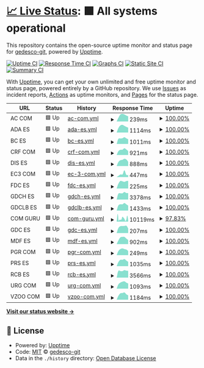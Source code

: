 # [📈 Live Status](https://demo.upptime.js.org): <!--live status--> **🟩 All systems operational**

This repository contains the open-source uptime monitor and status page for [gedesco-git](https://demo.upptime.js.org), powered by [Upptime](https://github.com/upptime/upptime).

[![Uptime CI](https://github.com/gedesco-git/uptime/workflows/Uptime%20CI/badge.svg)](https://github.com/gedesco-git/uptime/actions?query=workflow%3A%22Uptime+CI%22)
[![Response Time CI](https://github.com/gedesco-git/uptime/workflows/Response%20Time%20CI/badge.svg)](https://github.com/gedesco-git/uptime/actions?query=workflow%3A%22Response+Time+CI%22)
[![Graphs CI](https://github.com/gedesco-git/uptime/workflows/Graphs%20CI/badge.svg)](https://github.com/gedesco-git/uptime/actions?query=workflow%3A%22Graphs+CI%22)
[![Static Site CI](https://github.com/gedesco-git/uptime/workflows/Static%20Site%20CI/badge.svg)](https://github.com/gedesco-git/uptime/actions?query=workflow%3A%22Static+Site+CI%22)
[![Summary CI](https://github.com/gedesco-git/uptime/workflows/Summary%20CI/badge.svg)](https://github.com/gedesco-git/uptime/actions?query=workflow%3A%22Summary+CI%22)

With [Upptime](https://upptime.js.org), you can get your own unlimited and free uptime monitor and status page, powered entirely by a GitHub repository. We use [Issues](https://github.com/gedesco-git/uptime/issues) as incident reports, [Actions](https://github.com/gedesco-git/uptime/actions) as uptime monitors, and [Pages](https://demo.upptime.js.org) for the status page.

<!--start: status pages-->
<!-- This summary is generated by Upptime (https://github.com/upptime/upptime) -->
<!-- Do not edit this manually, your changes will be overwritten -->
<!-- prettier-ignore -->
| URL | Status | History | Response Time | Uptime |
| --- | ------ | ------- | ------------- | ------ |
| <img alt="" src="https://icons.duckduckgo.com/ip3/null.ico" height="13"> AC COM | 🟩 Up | [ac-com.yml](https://github.com/gedesco-git/uptime/commits/HEAD/history/ac-com.yml) | <details><summary><img alt="Response time graph" src="./graphs/ac-com/response-time-week.png" height="20"> 239ms</summary><br><a href="https://gedesco-git.github.io/uptime/history/ac-com"><img alt="Response time 346" src="https://img.shields.io/endpoint?url=https%3A%2F%2Fraw.githubusercontent.com%2Fgedesco-git%2Fuptime%2FHEAD%2Fapi%2Fac-com%2Fresponse-time.json"></a><br><a href="https://gedesco-git.github.io/uptime/history/ac-com"><img alt="24-hour response time 200" src="https://img.shields.io/endpoint?url=https%3A%2F%2Fraw.githubusercontent.com%2Fgedesco-git%2Fuptime%2FHEAD%2Fapi%2Fac-com%2Fresponse-time-day.json"></a><br><a href="https://gedesco-git.github.io/uptime/history/ac-com"><img alt="7-day response time 239" src="https://img.shields.io/endpoint?url=https%3A%2F%2Fraw.githubusercontent.com%2Fgedesco-git%2Fuptime%2FHEAD%2Fapi%2Fac-com%2Fresponse-time-week.json"></a><br><a href="https://gedesco-git.github.io/uptime/history/ac-com"><img alt="30-day response time 228" src="https://img.shields.io/endpoint?url=https%3A%2F%2Fraw.githubusercontent.com%2Fgedesco-git%2Fuptime%2FHEAD%2Fapi%2Fac-com%2Fresponse-time-month.json"></a><br><a href="https://gedesco-git.github.io/uptime/history/ac-com"><img alt="1-year response time 232" src="https://img.shields.io/endpoint?url=https%3A%2F%2Fraw.githubusercontent.com%2Fgedesco-git%2Fuptime%2FHEAD%2Fapi%2Fac-com%2Fresponse-time-year.json"></a></details> | <details><summary><a href="https://gedesco-git.github.io/uptime/history/ac-com">100.00%</a></summary><a href="https://gedesco-git.github.io/uptime/history/ac-com"><img alt="All-time uptime 99.99%" src="https://img.shields.io/endpoint?url=https%3A%2F%2Fraw.githubusercontent.com%2Fgedesco-git%2Fuptime%2FHEAD%2Fapi%2Fac-com%2Fuptime.json"></a><br><a href="https://gedesco-git.github.io/uptime/history/ac-com"><img alt="24-hour uptime 100.00%" src="https://img.shields.io/endpoint?url=https%3A%2F%2Fraw.githubusercontent.com%2Fgedesco-git%2Fuptime%2FHEAD%2Fapi%2Fac-com%2Fuptime-day.json"></a><br><a href="https://gedesco-git.github.io/uptime/history/ac-com"><img alt="7-day uptime 100.00%" src="https://img.shields.io/endpoint?url=https%3A%2F%2Fraw.githubusercontent.com%2Fgedesco-git%2Fuptime%2FHEAD%2Fapi%2Fac-com%2Fuptime-week.json"></a><br><a href="https://gedesco-git.github.io/uptime/history/ac-com"><img alt="30-day uptime 100.00%" src="https://img.shields.io/endpoint?url=https%3A%2F%2Fraw.githubusercontent.com%2Fgedesco-git%2Fuptime%2FHEAD%2Fapi%2Fac-com%2Fuptime-month.json"></a><br><a href="https://gedesco-git.github.io/uptime/history/ac-com"><img alt="1-year uptime 100.00%" src="https://img.shields.io/endpoint?url=https%3A%2F%2Fraw.githubusercontent.com%2Fgedesco-git%2Fuptime%2FHEAD%2Fapi%2Fac-com%2Fuptime-year.json"></a></details>
| <img alt="" src="https://icons.duckduckgo.com/ip3/null.ico" height="13"> ADA ES | 🟩 Up | [ada-es.yml](https://github.com/gedesco-git/uptime/commits/HEAD/history/ada-es.yml) | <details><summary><img alt="Response time graph" src="./graphs/ada-es/response-time-week.png" height="20"> 1114ms</summary><br><a href="https://gedesco-git.github.io/uptime/history/ada-es"><img alt="Response time 1313" src="https://img.shields.io/endpoint?url=https%3A%2F%2Fraw.githubusercontent.com%2Fgedesco-git%2Fuptime%2FHEAD%2Fapi%2Fada-es%2Fresponse-time.json"></a><br><a href="https://gedesco-git.github.io/uptime/history/ada-es"><img alt="24-hour response time 872" src="https://img.shields.io/endpoint?url=https%3A%2F%2Fraw.githubusercontent.com%2Fgedesco-git%2Fuptime%2FHEAD%2Fapi%2Fada-es%2Fresponse-time-day.json"></a><br><a href="https://gedesco-git.github.io/uptime/history/ada-es"><img alt="7-day response time 1114" src="https://img.shields.io/endpoint?url=https%3A%2F%2Fraw.githubusercontent.com%2Fgedesco-git%2Fuptime%2FHEAD%2Fapi%2Fada-es%2Fresponse-time-week.json"></a><br><a href="https://gedesco-git.github.io/uptime/history/ada-es"><img alt="30-day response time 1126" src="https://img.shields.io/endpoint?url=https%3A%2F%2Fraw.githubusercontent.com%2Fgedesco-git%2Fuptime%2FHEAD%2Fapi%2Fada-es%2Fresponse-time-month.json"></a><br><a href="https://gedesco-git.github.io/uptime/history/ada-es"><img alt="1-year response time 1155" src="https://img.shields.io/endpoint?url=https%3A%2F%2Fraw.githubusercontent.com%2Fgedesco-git%2Fuptime%2FHEAD%2Fapi%2Fada-es%2Fresponse-time-year.json"></a></details> | <details><summary><a href="https://gedesco-git.github.io/uptime/history/ada-es">100.00%</a></summary><a href="https://gedesco-git.github.io/uptime/history/ada-es"><img alt="All-time uptime 99.94%" src="https://img.shields.io/endpoint?url=https%3A%2F%2Fraw.githubusercontent.com%2Fgedesco-git%2Fuptime%2FHEAD%2Fapi%2Fada-es%2Fuptime.json"></a><br><a href="https://gedesco-git.github.io/uptime/history/ada-es"><img alt="24-hour uptime 100.00%" src="https://img.shields.io/endpoint?url=https%3A%2F%2Fraw.githubusercontent.com%2Fgedesco-git%2Fuptime%2FHEAD%2Fapi%2Fada-es%2Fuptime-day.json"></a><br><a href="https://gedesco-git.github.io/uptime/history/ada-es"><img alt="7-day uptime 100.00%" src="https://img.shields.io/endpoint?url=https%3A%2F%2Fraw.githubusercontent.com%2Fgedesco-git%2Fuptime%2FHEAD%2Fapi%2Fada-es%2Fuptime-week.json"></a><br><a href="https://gedesco-git.github.io/uptime/history/ada-es"><img alt="30-day uptime 100.00%" src="https://img.shields.io/endpoint?url=https%3A%2F%2Fraw.githubusercontent.com%2Fgedesco-git%2Fuptime%2FHEAD%2Fapi%2Fada-es%2Fuptime-month.json"></a><br><a href="https://gedesco-git.github.io/uptime/history/ada-es"><img alt="1-year uptime 99.98%" src="https://img.shields.io/endpoint?url=https%3A%2F%2Fraw.githubusercontent.com%2Fgedesco-git%2Fuptime%2FHEAD%2Fapi%2Fada-es%2Fuptime-year.json"></a></details>
| <img alt="" src="https://icons.duckduckgo.com/ip3/null.ico" height="13"> BC ES | 🟩 Up | [bc-es.yml](https://github.com/gedesco-git/uptime/commits/HEAD/history/bc-es.yml) | <details><summary><img alt="Response time graph" src="./graphs/bc-es/response-time-week.png" height="20"> 1011ms</summary><br><a href="https://gedesco-git.github.io/uptime/history/bc-es"><img alt="Response time 1537" src="https://img.shields.io/endpoint?url=https%3A%2F%2Fraw.githubusercontent.com%2Fgedesco-git%2Fuptime%2FHEAD%2Fapi%2Fbc-es%2Fresponse-time.json"></a><br><a href="https://gedesco-git.github.io/uptime/history/bc-es"><img alt="24-hour response time 836" src="https://img.shields.io/endpoint?url=https%3A%2F%2Fraw.githubusercontent.com%2Fgedesco-git%2Fuptime%2FHEAD%2Fapi%2Fbc-es%2Fresponse-time-day.json"></a><br><a href="https://gedesco-git.github.io/uptime/history/bc-es"><img alt="7-day response time 1011" src="https://img.shields.io/endpoint?url=https%3A%2F%2Fraw.githubusercontent.com%2Fgedesco-git%2Fuptime%2FHEAD%2Fapi%2Fbc-es%2Fresponse-time-week.json"></a><br><a href="https://gedesco-git.github.io/uptime/history/bc-es"><img alt="30-day response time 1064" src="https://img.shields.io/endpoint?url=https%3A%2F%2Fraw.githubusercontent.com%2Fgedesco-git%2Fuptime%2FHEAD%2Fapi%2Fbc-es%2Fresponse-time-month.json"></a><br><a href="https://gedesco-git.github.io/uptime/history/bc-es"><img alt="1-year response time 1129" src="https://img.shields.io/endpoint?url=https%3A%2F%2Fraw.githubusercontent.com%2Fgedesco-git%2Fuptime%2FHEAD%2Fapi%2Fbc-es%2Fresponse-time-year.json"></a></details> | <details><summary><a href="https://gedesco-git.github.io/uptime/history/bc-es">100.00%</a></summary><a href="https://gedesco-git.github.io/uptime/history/bc-es"><img alt="All-time uptime 60.37%" src="https://img.shields.io/endpoint?url=https%3A%2F%2Fraw.githubusercontent.com%2Fgedesco-git%2Fuptime%2FHEAD%2Fapi%2Fbc-es%2Fuptime.json"></a><br><a href="https://gedesco-git.github.io/uptime/history/bc-es"><img alt="24-hour uptime 100.00%" src="https://img.shields.io/endpoint?url=https%3A%2F%2Fraw.githubusercontent.com%2Fgedesco-git%2Fuptime%2FHEAD%2Fapi%2Fbc-es%2Fuptime-day.json"></a><br><a href="https://gedesco-git.github.io/uptime/history/bc-es"><img alt="7-day uptime 100.00%" src="https://img.shields.io/endpoint?url=https%3A%2F%2Fraw.githubusercontent.com%2Fgedesco-git%2Fuptime%2FHEAD%2Fapi%2Fbc-es%2Fuptime-week.json"></a><br><a href="https://gedesco-git.github.io/uptime/history/bc-es"><img alt="30-day uptime 96.64%" src="https://img.shields.io/endpoint?url=https%3A%2F%2Fraw.githubusercontent.com%2Fgedesco-git%2Fuptime%2FHEAD%2Fapi%2Fbc-es%2Fuptime-month.json"></a><br><a href="https://gedesco-git.github.io/uptime/history/bc-es"><img alt="1-year uptime 45.94%" src="https://img.shields.io/endpoint?url=https%3A%2F%2Fraw.githubusercontent.com%2Fgedesco-git%2Fuptime%2FHEAD%2Fapi%2Fbc-es%2Fuptime-year.json"></a></details>
| <img alt="" src="https://icons.duckduckgo.com/ip3/null.ico" height="13"> CRF COM | 🟩 Up | [crf-com.yml](https://github.com/gedesco-git/uptime/commits/HEAD/history/crf-com.yml) | <details><summary><img alt="Response time graph" src="./graphs/crf-com/response-time-week.png" height="20"> 921ms</summary><br><a href="https://gedesco-git.github.io/uptime/history/crf-com"><img alt="Response time 909" src="https://img.shields.io/endpoint?url=https%3A%2F%2Fraw.githubusercontent.com%2Fgedesco-git%2Fuptime%2FHEAD%2Fapi%2Fcrf-com%2Fresponse-time.json"></a><br><a href="https://gedesco-git.github.io/uptime/history/crf-com"><img alt="24-hour response time 712" src="https://img.shields.io/endpoint?url=https%3A%2F%2Fraw.githubusercontent.com%2Fgedesco-git%2Fuptime%2FHEAD%2Fapi%2Fcrf-com%2Fresponse-time-day.json"></a><br><a href="https://gedesco-git.github.io/uptime/history/crf-com"><img alt="7-day response time 921" src="https://img.shields.io/endpoint?url=https%3A%2F%2Fraw.githubusercontent.com%2Fgedesco-git%2Fuptime%2FHEAD%2Fapi%2Fcrf-com%2Fresponse-time-week.json"></a><br><a href="https://gedesco-git.github.io/uptime/history/crf-com"><img alt="30-day response time 885" src="https://img.shields.io/endpoint?url=https%3A%2F%2Fraw.githubusercontent.com%2Fgedesco-git%2Fuptime%2FHEAD%2Fapi%2Fcrf-com%2Fresponse-time-month.json"></a><br><a href="https://gedesco-git.github.io/uptime/history/crf-com"><img alt="1-year response time 940" src="https://img.shields.io/endpoint?url=https%3A%2F%2Fraw.githubusercontent.com%2Fgedesco-git%2Fuptime%2FHEAD%2Fapi%2Fcrf-com%2Fresponse-time-year.json"></a></details> | <details><summary><a href="https://gedesco-git.github.io/uptime/history/crf-com">100.00%</a></summary><a href="https://gedesco-git.github.io/uptime/history/crf-com"><img alt="All-time uptime 99.98%" src="https://img.shields.io/endpoint?url=https%3A%2F%2Fraw.githubusercontent.com%2Fgedesco-git%2Fuptime%2FHEAD%2Fapi%2Fcrf-com%2Fuptime.json"></a><br><a href="https://gedesco-git.github.io/uptime/history/crf-com"><img alt="24-hour uptime 100.00%" src="https://img.shields.io/endpoint?url=https%3A%2F%2Fraw.githubusercontent.com%2Fgedesco-git%2Fuptime%2FHEAD%2Fapi%2Fcrf-com%2Fuptime-day.json"></a><br><a href="https://gedesco-git.github.io/uptime/history/crf-com"><img alt="7-day uptime 100.00%" src="https://img.shields.io/endpoint?url=https%3A%2F%2Fraw.githubusercontent.com%2Fgedesco-git%2Fuptime%2FHEAD%2Fapi%2Fcrf-com%2Fuptime-week.json"></a><br><a href="https://gedesco-git.github.io/uptime/history/crf-com"><img alt="30-day uptime 100.00%" src="https://img.shields.io/endpoint?url=https%3A%2F%2Fraw.githubusercontent.com%2Fgedesco-git%2Fuptime%2FHEAD%2Fapi%2Fcrf-com%2Fuptime-month.json"></a><br><a href="https://gedesco-git.github.io/uptime/history/crf-com"><img alt="1-year uptime 99.98%" src="https://img.shields.io/endpoint?url=https%3A%2F%2Fraw.githubusercontent.com%2Fgedesco-git%2Fuptime%2FHEAD%2Fapi%2Fcrf-com%2Fuptime-year.json"></a></details>
| <img alt="" src="https://icons.duckduckgo.com/ip3/null.ico" height="13"> DIS ES | 🟩 Up | [dis-es.yml](https://github.com/gedesco-git/uptime/commits/HEAD/history/dis-es.yml) | <details><summary><img alt="Response time graph" src="./graphs/dis-es/response-time-week.png" height="20"> 888ms</summary><br><a href="https://gedesco-git.github.io/uptime/history/dis-es"><img alt="Response time 933" src="https://img.shields.io/endpoint?url=https%3A%2F%2Fraw.githubusercontent.com%2Fgedesco-git%2Fuptime%2FHEAD%2Fapi%2Fdis-es%2Fresponse-time.json"></a><br><a href="https://gedesco-git.github.io/uptime/history/dis-es"><img alt="24-hour response time 647" src="https://img.shields.io/endpoint?url=https%3A%2F%2Fraw.githubusercontent.com%2Fgedesco-git%2Fuptime%2FHEAD%2Fapi%2Fdis-es%2Fresponse-time-day.json"></a><br><a href="https://gedesco-git.github.io/uptime/history/dis-es"><img alt="7-day response time 888" src="https://img.shields.io/endpoint?url=https%3A%2F%2Fraw.githubusercontent.com%2Fgedesco-git%2Fuptime%2FHEAD%2Fapi%2Fdis-es%2Fresponse-time-week.json"></a><br><a href="https://gedesco-git.github.io/uptime/history/dis-es"><img alt="30-day response time 914" src="https://img.shields.io/endpoint?url=https%3A%2F%2Fraw.githubusercontent.com%2Fgedesco-git%2Fuptime%2FHEAD%2Fapi%2Fdis-es%2Fresponse-time-month.json"></a><br><a href="https://gedesco-git.github.io/uptime/history/dis-es"><img alt="1-year response time 958" src="https://img.shields.io/endpoint?url=https%3A%2F%2Fraw.githubusercontent.com%2Fgedesco-git%2Fuptime%2FHEAD%2Fapi%2Fdis-es%2Fresponse-time-year.json"></a></details> | <details><summary><a href="https://gedesco-git.github.io/uptime/history/dis-es">100.00%</a></summary><a href="https://gedesco-git.github.io/uptime/history/dis-es"><img alt="All-time uptime 99.99%" src="https://img.shields.io/endpoint?url=https%3A%2F%2Fraw.githubusercontent.com%2Fgedesco-git%2Fuptime%2FHEAD%2Fapi%2Fdis-es%2Fuptime.json"></a><br><a href="https://gedesco-git.github.io/uptime/history/dis-es"><img alt="24-hour uptime 100.00%" src="https://img.shields.io/endpoint?url=https%3A%2F%2Fraw.githubusercontent.com%2Fgedesco-git%2Fuptime%2FHEAD%2Fapi%2Fdis-es%2Fuptime-day.json"></a><br><a href="https://gedesco-git.github.io/uptime/history/dis-es"><img alt="7-day uptime 100.00%" src="https://img.shields.io/endpoint?url=https%3A%2F%2Fraw.githubusercontent.com%2Fgedesco-git%2Fuptime%2FHEAD%2Fapi%2Fdis-es%2Fuptime-week.json"></a><br><a href="https://gedesco-git.github.io/uptime/history/dis-es"><img alt="30-day uptime 100.00%" src="https://img.shields.io/endpoint?url=https%3A%2F%2Fraw.githubusercontent.com%2Fgedesco-git%2Fuptime%2FHEAD%2Fapi%2Fdis-es%2Fuptime-month.json"></a><br><a href="https://gedesco-git.github.io/uptime/history/dis-es"><img alt="1-year uptime 99.98%" src="https://img.shields.io/endpoint?url=https%3A%2F%2Fraw.githubusercontent.com%2Fgedesco-git%2Fuptime%2FHEAD%2Fapi%2Fdis-es%2Fuptime-year.json"></a></details>
| <img alt="" src="https://icons.duckduckgo.com/ip3/null.ico" height="13"> EC3 COM | 🟩 Up | [ec-3-com.yml](https://github.com/gedesco-git/uptime/commits/HEAD/history/ec-3-com.yml) | <details><summary><img alt="Response time graph" src="./graphs/ec-3-com/response-time-week.png" height="20"> 447ms</summary><br><a href="https://gedesco-git.github.io/uptime/history/ec-3-com"><img alt="Response time 1031" src="https://img.shields.io/endpoint?url=https%3A%2F%2Fraw.githubusercontent.com%2Fgedesco-git%2Fuptime%2FHEAD%2Fapi%2Fec-3-com%2Fresponse-time.json"></a><br><a href="https://gedesco-git.github.io/uptime/history/ec-3-com"><img alt="24-hour response time 297" src="https://img.shields.io/endpoint?url=https%3A%2F%2Fraw.githubusercontent.com%2Fgedesco-git%2Fuptime%2FHEAD%2Fapi%2Fec-3-com%2Fresponse-time-day.json"></a><br><a href="https://gedesco-git.github.io/uptime/history/ec-3-com"><img alt="7-day response time 447" src="https://img.shields.io/endpoint?url=https%3A%2F%2Fraw.githubusercontent.com%2Fgedesco-git%2Fuptime%2FHEAD%2Fapi%2Fec-3-com%2Fresponse-time-week.json"></a><br><a href="https://gedesco-git.github.io/uptime/history/ec-3-com"><img alt="30-day response time 652" src="https://img.shields.io/endpoint?url=https%3A%2F%2Fraw.githubusercontent.com%2Fgedesco-git%2Fuptime%2FHEAD%2Fapi%2Fec-3-com%2Fresponse-time-month.json"></a><br><a href="https://gedesco-git.github.io/uptime/history/ec-3-com"><img alt="1-year response time 649" src="https://img.shields.io/endpoint?url=https%3A%2F%2Fraw.githubusercontent.com%2Fgedesco-git%2Fuptime%2FHEAD%2Fapi%2Fec-3-com%2Fresponse-time-year.json"></a></details> | <details><summary><a href="https://gedesco-git.github.io/uptime/history/ec-3-com">100.00%</a></summary><a href="https://gedesco-git.github.io/uptime/history/ec-3-com"><img alt="All-time uptime 99.92%" src="https://img.shields.io/endpoint?url=https%3A%2F%2Fraw.githubusercontent.com%2Fgedesco-git%2Fuptime%2FHEAD%2Fapi%2Fec-3-com%2Fuptime.json"></a><br><a href="https://gedesco-git.github.io/uptime/history/ec-3-com"><img alt="24-hour uptime 100.00%" src="https://img.shields.io/endpoint?url=https%3A%2F%2Fraw.githubusercontent.com%2Fgedesco-git%2Fuptime%2FHEAD%2Fapi%2Fec-3-com%2Fuptime-day.json"></a><br><a href="https://gedesco-git.github.io/uptime/history/ec-3-com"><img alt="7-day uptime 100.00%" src="https://img.shields.io/endpoint?url=https%3A%2F%2Fraw.githubusercontent.com%2Fgedesco-git%2Fuptime%2FHEAD%2Fapi%2Fec-3-com%2Fuptime-week.json"></a><br><a href="https://gedesco-git.github.io/uptime/history/ec-3-com"><img alt="30-day uptime 99.34%" src="https://img.shields.io/endpoint?url=https%3A%2F%2Fraw.githubusercontent.com%2Fgedesco-git%2Fuptime%2FHEAD%2Fapi%2Fec-3-com%2Fuptime-month.json"></a><br><a href="https://gedesco-git.github.io/uptime/history/ec-3-com"><img alt="1-year uptime 99.90%" src="https://img.shields.io/endpoint?url=https%3A%2F%2Fraw.githubusercontent.com%2Fgedesco-git%2Fuptime%2FHEAD%2Fapi%2Fec-3-com%2Fuptime-year.json"></a></details>
| <img alt="" src="https://icons.duckduckgo.com/ip3/null.ico" height="13"> FDC ES | 🟩 Up | [fdc-es.yml](https://github.com/gedesco-git/uptime/commits/HEAD/history/fdc-es.yml) | <details><summary><img alt="Response time graph" src="./graphs/fdc-es/response-time-week.png" height="20"> 225ms</summary><br><a href="https://gedesco-git.github.io/uptime/history/fdc-es"><img alt="Response time 410" src="https://img.shields.io/endpoint?url=https%3A%2F%2Fraw.githubusercontent.com%2Fgedesco-git%2Fuptime%2FHEAD%2Fapi%2Ffdc-es%2Fresponse-time.json"></a><br><a href="https://gedesco-git.github.io/uptime/history/fdc-es"><img alt="24-hour response time 247" src="https://img.shields.io/endpoint?url=https%3A%2F%2Fraw.githubusercontent.com%2Fgedesco-git%2Fuptime%2FHEAD%2Fapi%2Ffdc-es%2Fresponse-time-day.json"></a><br><a href="https://gedesco-git.github.io/uptime/history/fdc-es"><img alt="7-day response time 225" src="https://img.shields.io/endpoint?url=https%3A%2F%2Fraw.githubusercontent.com%2Fgedesco-git%2Fuptime%2FHEAD%2Fapi%2Ffdc-es%2Fresponse-time-week.json"></a><br><a href="https://gedesco-git.github.io/uptime/history/fdc-es"><img alt="30-day response time 238" src="https://img.shields.io/endpoint?url=https%3A%2F%2Fraw.githubusercontent.com%2Fgedesco-git%2Fuptime%2FHEAD%2Fapi%2Ffdc-es%2Fresponse-time-month.json"></a><br><a href="https://gedesco-git.github.io/uptime/history/fdc-es"><img alt="1-year response time 274" src="https://img.shields.io/endpoint?url=https%3A%2F%2Fraw.githubusercontent.com%2Fgedesco-git%2Fuptime%2FHEAD%2Fapi%2Ffdc-es%2Fresponse-time-year.json"></a></details> | <details><summary><a href="https://gedesco-git.github.io/uptime/history/fdc-es">100.00%</a></summary><a href="https://gedesco-git.github.io/uptime/history/fdc-es"><img alt="All-time uptime 99.99%" src="https://img.shields.io/endpoint?url=https%3A%2F%2Fraw.githubusercontent.com%2Fgedesco-git%2Fuptime%2FHEAD%2Fapi%2Ffdc-es%2Fuptime.json"></a><br><a href="https://gedesco-git.github.io/uptime/history/fdc-es"><img alt="24-hour uptime 100.00%" src="https://img.shields.io/endpoint?url=https%3A%2F%2Fraw.githubusercontent.com%2Fgedesco-git%2Fuptime%2FHEAD%2Fapi%2Ffdc-es%2Fuptime-day.json"></a><br><a href="https://gedesco-git.github.io/uptime/history/fdc-es"><img alt="7-day uptime 100.00%" src="https://img.shields.io/endpoint?url=https%3A%2F%2Fraw.githubusercontent.com%2Fgedesco-git%2Fuptime%2FHEAD%2Fapi%2Ffdc-es%2Fuptime-week.json"></a><br><a href="https://gedesco-git.github.io/uptime/history/fdc-es"><img alt="30-day uptime 100.00%" src="https://img.shields.io/endpoint?url=https%3A%2F%2Fraw.githubusercontent.com%2Fgedesco-git%2Fuptime%2FHEAD%2Fapi%2Ffdc-es%2Fuptime-month.json"></a><br><a href="https://gedesco-git.github.io/uptime/history/fdc-es"><img alt="1-year uptime 100.00%" src="https://img.shields.io/endpoint?url=https%3A%2F%2Fraw.githubusercontent.com%2Fgedesco-git%2Fuptime%2FHEAD%2Fapi%2Ffdc-es%2Fuptime-year.json"></a></details>
| <img alt="" src="https://icons.duckduckgo.com/ip3/null.ico" height="13"> GDCH ES | 🟩 Up | [gdch-es.yml](https://github.com/gedesco-git/uptime/commits/HEAD/history/gdch-es.yml) | <details><summary><img alt="Response time graph" src="./graphs/gdch-es/response-time-week.png" height="20"> 3378ms</summary><br><a href="https://gedesco-git.github.io/uptime/history/gdch-es"><img alt="Response time 2840" src="https://img.shields.io/endpoint?url=https%3A%2F%2Fraw.githubusercontent.com%2Fgedesco-git%2Fuptime%2FHEAD%2Fapi%2Fgdch-es%2Fresponse-time.json"></a><br><a href="https://gedesco-git.github.io/uptime/history/gdch-es"><img alt="24-hour response time 3348" src="https://img.shields.io/endpoint?url=https%3A%2F%2Fraw.githubusercontent.com%2Fgedesco-git%2Fuptime%2FHEAD%2Fapi%2Fgdch-es%2Fresponse-time-day.json"></a><br><a href="https://gedesco-git.github.io/uptime/history/gdch-es"><img alt="7-day response time 3378" src="https://img.shields.io/endpoint?url=https%3A%2F%2Fraw.githubusercontent.com%2Fgedesco-git%2Fuptime%2FHEAD%2Fapi%2Fgdch-es%2Fresponse-time-week.json"></a><br><a href="https://gedesco-git.github.io/uptime/history/gdch-es"><img alt="30-day response time 3128" src="https://img.shields.io/endpoint?url=https%3A%2F%2Fraw.githubusercontent.com%2Fgedesco-git%2Fuptime%2FHEAD%2Fapi%2Fgdch-es%2Fresponse-time-month.json"></a><br><a href="https://gedesco-git.github.io/uptime/history/gdch-es"><img alt="1-year response time 2976" src="https://img.shields.io/endpoint?url=https%3A%2F%2Fraw.githubusercontent.com%2Fgedesco-git%2Fuptime%2FHEAD%2Fapi%2Fgdch-es%2Fresponse-time-year.json"></a></details> | <details><summary><a href="https://gedesco-git.github.io/uptime/history/gdch-es">100.00%</a></summary><a href="https://gedesco-git.github.io/uptime/history/gdch-es"><img alt="All-time uptime 99.94%" src="https://img.shields.io/endpoint?url=https%3A%2F%2Fraw.githubusercontent.com%2Fgedesco-git%2Fuptime%2FHEAD%2Fapi%2Fgdch-es%2Fuptime.json"></a><br><a href="https://gedesco-git.github.io/uptime/history/gdch-es"><img alt="24-hour uptime 100.00%" src="https://img.shields.io/endpoint?url=https%3A%2F%2Fraw.githubusercontent.com%2Fgedesco-git%2Fuptime%2FHEAD%2Fapi%2Fgdch-es%2Fuptime-day.json"></a><br><a href="https://gedesco-git.github.io/uptime/history/gdch-es"><img alt="7-day uptime 100.00%" src="https://img.shields.io/endpoint?url=https%3A%2F%2Fraw.githubusercontent.com%2Fgedesco-git%2Fuptime%2FHEAD%2Fapi%2Fgdch-es%2Fuptime-week.json"></a><br><a href="https://gedesco-git.github.io/uptime/history/gdch-es"><img alt="30-day uptime 99.92%" src="https://img.shields.io/endpoint?url=https%3A%2F%2Fraw.githubusercontent.com%2Fgedesco-git%2Fuptime%2FHEAD%2Fapi%2Fgdch-es%2Fuptime-month.json"></a><br><a href="https://gedesco-git.github.io/uptime/history/gdch-es"><img alt="1-year uptime 99.98%" src="https://img.shields.io/endpoint?url=https%3A%2F%2Fraw.githubusercontent.com%2Fgedesco-git%2Fuptime%2FHEAD%2Fapi%2Fgdch-es%2Fuptime-year.json"></a></details>
| <img alt="" src="https://icons.duckduckgo.com/ip3/null.ico" height="13"> GDCLB ES | 🟩 Up | [gdclb-es.yml](https://github.com/gedesco-git/uptime/commits/HEAD/history/gdclb-es.yml) | <details><summary><img alt="Response time graph" src="./graphs/gdclb-es/response-time-week.png" height="20"> 1433ms</summary><br><a href="https://gedesco-git.github.io/uptime/history/gdclb-es"><img alt="Response time 1534" src="https://img.shields.io/endpoint?url=https%3A%2F%2Fraw.githubusercontent.com%2Fgedesco-git%2Fuptime%2FHEAD%2Fapi%2Fgdclb-es%2Fresponse-time.json"></a><br><a href="https://gedesco-git.github.io/uptime/history/gdclb-es"><img alt="24-hour response time 1166" src="https://img.shields.io/endpoint?url=https%3A%2F%2Fraw.githubusercontent.com%2Fgedesco-git%2Fuptime%2FHEAD%2Fapi%2Fgdclb-es%2Fresponse-time-day.json"></a><br><a href="https://gedesco-git.github.io/uptime/history/gdclb-es"><img alt="7-day response time 1433" src="https://img.shields.io/endpoint?url=https%3A%2F%2Fraw.githubusercontent.com%2Fgedesco-git%2Fuptime%2FHEAD%2Fapi%2Fgdclb-es%2Fresponse-time-week.json"></a><br><a href="https://gedesco-git.github.io/uptime/history/gdclb-es"><img alt="30-day response time 1346" src="https://img.shields.io/endpoint?url=https%3A%2F%2Fraw.githubusercontent.com%2Fgedesco-git%2Fuptime%2FHEAD%2Fapi%2Fgdclb-es%2Fresponse-time-month.json"></a><br><a href="https://gedesco-git.github.io/uptime/history/gdclb-es"><img alt="1-year response time 1425" src="https://img.shields.io/endpoint?url=https%3A%2F%2Fraw.githubusercontent.com%2Fgedesco-git%2Fuptime%2FHEAD%2Fapi%2Fgdclb-es%2Fresponse-time-year.json"></a></details> | <details><summary><a href="https://gedesco-git.github.io/uptime/history/gdclb-es">100.00%</a></summary><a href="https://gedesco-git.github.io/uptime/history/gdclb-es"><img alt="All-time uptime 99.83%" src="https://img.shields.io/endpoint?url=https%3A%2F%2Fraw.githubusercontent.com%2Fgedesco-git%2Fuptime%2FHEAD%2Fapi%2Fgdclb-es%2Fuptime.json"></a><br><a href="https://gedesco-git.github.io/uptime/history/gdclb-es"><img alt="24-hour uptime 100.00%" src="https://img.shields.io/endpoint?url=https%3A%2F%2Fraw.githubusercontent.com%2Fgedesco-git%2Fuptime%2FHEAD%2Fapi%2Fgdclb-es%2Fuptime-day.json"></a><br><a href="https://gedesco-git.github.io/uptime/history/gdclb-es"><img alt="7-day uptime 100.00%" src="https://img.shields.io/endpoint?url=https%3A%2F%2Fraw.githubusercontent.com%2Fgedesco-git%2Fuptime%2FHEAD%2Fapi%2Fgdclb-es%2Fuptime-week.json"></a><br><a href="https://gedesco-git.github.io/uptime/history/gdclb-es"><img alt="30-day uptime 100.00%" src="https://img.shields.io/endpoint?url=https%3A%2F%2Fraw.githubusercontent.com%2Fgedesco-git%2Fuptime%2FHEAD%2Fapi%2Fgdclb-es%2Fuptime-month.json"></a><br><a href="https://gedesco-git.github.io/uptime/history/gdclb-es"><img alt="1-year uptime 99.99%" src="https://img.shields.io/endpoint?url=https%3A%2F%2Fraw.githubusercontent.com%2Fgedesco-git%2Fuptime%2FHEAD%2Fapi%2Fgdclb-es%2Fuptime-year.json"></a></details>
| <img alt="" src="https://icons.duckduckgo.com/ip3/null.ico" height="13"> COM GURU | 🟩 Up | [com-guru.yml](https://github.com/gedesco-git/uptime/commits/HEAD/history/com-guru.yml) | <details><summary><img alt="Response time graph" src="./graphs/com-guru/response-time-week.png" height="20"> 10119ms</summary><br><a href="https://gedesco-git.github.io/uptime/history/com-guru"><img alt="Response time 4031" src="https://img.shields.io/endpoint?url=https%3A%2F%2Fraw.githubusercontent.com%2Fgedesco-git%2Fuptime%2FHEAD%2Fapi%2Fcom-guru%2Fresponse-time.json"></a><br><a href="https://gedesco-git.github.io/uptime/history/com-guru"><img alt="24-hour response time 11063" src="https://img.shields.io/endpoint?url=https%3A%2F%2Fraw.githubusercontent.com%2Fgedesco-git%2Fuptime%2FHEAD%2Fapi%2Fcom-guru%2Fresponse-time-day.json"></a><br><a href="https://gedesco-git.github.io/uptime/history/com-guru"><img alt="7-day response time 10119" src="https://img.shields.io/endpoint?url=https%3A%2F%2Fraw.githubusercontent.com%2Fgedesco-git%2Fuptime%2FHEAD%2Fapi%2Fcom-guru%2Fresponse-time-week.json"></a><br><a href="https://gedesco-git.github.io/uptime/history/com-guru"><img alt="30-day response time 9387" src="https://img.shields.io/endpoint?url=https%3A%2F%2Fraw.githubusercontent.com%2Fgedesco-git%2Fuptime%2FHEAD%2Fapi%2Fcom-guru%2Fresponse-time-month.json"></a><br><a href="https://gedesco-git.github.io/uptime/history/com-guru"><img alt="1-year response time 4504" src="https://img.shields.io/endpoint?url=https%3A%2F%2Fraw.githubusercontent.com%2Fgedesco-git%2Fuptime%2FHEAD%2Fapi%2Fcom-guru%2Fresponse-time-year.json"></a></details> | <details><summary><a href="https://gedesco-git.github.io/uptime/history/com-guru">97.83%</a></summary><a href="https://gedesco-git.github.io/uptime/history/com-guru"><img alt="All-time uptime 98.33%" src="https://img.shields.io/endpoint?url=https%3A%2F%2Fraw.githubusercontent.com%2Fgedesco-git%2Fuptime%2FHEAD%2Fapi%2Fcom-guru%2Fuptime.json"></a><br><a href="https://gedesco-git.github.io/uptime/history/com-guru"><img alt="24-hour uptime 96.44%" src="https://img.shields.io/endpoint?url=https%3A%2F%2Fraw.githubusercontent.com%2Fgedesco-git%2Fuptime%2FHEAD%2Fapi%2Fcom-guru%2Fuptime-day.json"></a><br><a href="https://gedesco-git.github.io/uptime/history/com-guru"><img alt="7-day uptime 97.83%" src="https://img.shields.io/endpoint?url=https%3A%2F%2Fraw.githubusercontent.com%2Fgedesco-git%2Fuptime%2FHEAD%2Fapi%2Fcom-guru%2Fuptime-week.json"></a><br><a href="https://gedesco-git.github.io/uptime/history/com-guru"><img alt="30-day uptime 97.95%" src="https://img.shields.io/endpoint?url=https%3A%2F%2Fraw.githubusercontent.com%2Fgedesco-git%2Fuptime%2FHEAD%2Fapi%2Fcom-guru%2Fuptime-month.json"></a><br><a href="https://gedesco-git.github.io/uptime/history/com-guru"><img alt="1-year uptime 98.01%" src="https://img.shields.io/endpoint?url=https%3A%2F%2Fraw.githubusercontent.com%2Fgedesco-git%2Fuptime%2FHEAD%2Fapi%2Fcom-guru%2Fuptime-year.json"></a></details>
| <img alt="" src="https://icons.duckduckgo.com/ip3/null.ico" height="13"> GDC ES | 🟩 Up | [gdc-es.yml](https://github.com/gedesco-git/uptime/commits/HEAD/history/gdc-es.yml) | <details><summary><img alt="Response time graph" src="./graphs/gdc-es/response-time-week.png" height="20"> 207ms</summary><br><a href="https://gedesco-git.github.io/uptime/history/gdc-es"><img alt="Response time 234" src="https://img.shields.io/endpoint?url=https%3A%2F%2Fraw.githubusercontent.com%2Fgedesco-git%2Fuptime%2FHEAD%2Fapi%2Fgdc-es%2Fresponse-time.json"></a><br><a href="https://gedesco-git.github.io/uptime/history/gdc-es"><img alt="24-hour response time 145" src="https://img.shields.io/endpoint?url=https%3A%2F%2Fraw.githubusercontent.com%2Fgedesco-git%2Fuptime%2FHEAD%2Fapi%2Fgdc-es%2Fresponse-time-day.json"></a><br><a href="https://gedesco-git.github.io/uptime/history/gdc-es"><img alt="7-day response time 207" src="https://img.shields.io/endpoint?url=https%3A%2F%2Fraw.githubusercontent.com%2Fgedesco-git%2Fuptime%2FHEAD%2Fapi%2Fgdc-es%2Fresponse-time-week.json"></a><br><a href="https://gedesco-git.github.io/uptime/history/gdc-es"><img alt="30-day response time 238" src="https://img.shields.io/endpoint?url=https%3A%2F%2Fraw.githubusercontent.com%2Fgedesco-git%2Fuptime%2FHEAD%2Fapi%2Fgdc-es%2Fresponse-time-month.json"></a><br><a href="https://gedesco-git.github.io/uptime/history/gdc-es"><img alt="1-year response time 242" src="https://img.shields.io/endpoint?url=https%3A%2F%2Fraw.githubusercontent.com%2Fgedesco-git%2Fuptime%2FHEAD%2Fapi%2Fgdc-es%2Fresponse-time-year.json"></a></details> | <details><summary><a href="https://gedesco-git.github.io/uptime/history/gdc-es">100.00%</a></summary><a href="https://gedesco-git.github.io/uptime/history/gdc-es"><img alt="All-time uptime 100.00%" src="https://img.shields.io/endpoint?url=https%3A%2F%2Fraw.githubusercontent.com%2Fgedesco-git%2Fuptime%2FHEAD%2Fapi%2Fgdc-es%2Fuptime.json"></a><br><a href="https://gedesco-git.github.io/uptime/history/gdc-es"><img alt="24-hour uptime 100.00%" src="https://img.shields.io/endpoint?url=https%3A%2F%2Fraw.githubusercontent.com%2Fgedesco-git%2Fuptime%2FHEAD%2Fapi%2Fgdc-es%2Fuptime-day.json"></a><br><a href="https://gedesco-git.github.io/uptime/history/gdc-es"><img alt="7-day uptime 100.00%" src="https://img.shields.io/endpoint?url=https%3A%2F%2Fraw.githubusercontent.com%2Fgedesco-git%2Fuptime%2FHEAD%2Fapi%2Fgdc-es%2Fuptime-week.json"></a><br><a href="https://gedesco-git.github.io/uptime/history/gdc-es"><img alt="30-day uptime 100.00%" src="https://img.shields.io/endpoint?url=https%3A%2F%2Fraw.githubusercontent.com%2Fgedesco-git%2Fuptime%2FHEAD%2Fapi%2Fgdc-es%2Fuptime-month.json"></a><br><a href="https://gedesco-git.github.io/uptime/history/gdc-es"><img alt="1-year uptime 100.00%" src="https://img.shields.io/endpoint?url=https%3A%2F%2Fraw.githubusercontent.com%2Fgedesco-git%2Fuptime%2FHEAD%2Fapi%2Fgdc-es%2Fuptime-year.json"></a></details>
| <img alt="" src="https://icons.duckduckgo.com/ip3/null.ico" height="13"> MDF ES | 🟩 Up | [mdf-es.yml](https://github.com/gedesco-git/uptime/commits/HEAD/history/mdf-es.yml) | <details><summary><img alt="Response time graph" src="./graphs/mdf-es/response-time-week.png" height="20"> 902ms</summary><br><a href="https://gedesco-git.github.io/uptime/history/mdf-es"><img alt="Response time 980" src="https://img.shields.io/endpoint?url=https%3A%2F%2Fraw.githubusercontent.com%2Fgedesco-git%2Fuptime%2FHEAD%2Fapi%2Fmdf-es%2Fresponse-time.json"></a><br><a href="https://gedesco-git.github.io/uptime/history/mdf-es"><img alt="24-hour response time 632" src="https://img.shields.io/endpoint?url=https%3A%2F%2Fraw.githubusercontent.com%2Fgedesco-git%2Fuptime%2FHEAD%2Fapi%2Fmdf-es%2Fresponse-time-day.json"></a><br><a href="https://gedesco-git.github.io/uptime/history/mdf-es"><img alt="7-day response time 902" src="https://img.shields.io/endpoint?url=https%3A%2F%2Fraw.githubusercontent.com%2Fgedesco-git%2Fuptime%2FHEAD%2Fapi%2Fmdf-es%2Fresponse-time-week.json"></a><br><a href="https://gedesco-git.github.io/uptime/history/mdf-es"><img alt="30-day response time 864" src="https://img.shields.io/endpoint?url=https%3A%2F%2Fraw.githubusercontent.com%2Fgedesco-git%2Fuptime%2FHEAD%2Fapi%2Fmdf-es%2Fresponse-time-month.json"></a><br><a href="https://gedesco-git.github.io/uptime/history/mdf-es"><img alt="1-year response time 886" src="https://img.shields.io/endpoint?url=https%3A%2F%2Fraw.githubusercontent.com%2Fgedesco-git%2Fuptime%2FHEAD%2Fapi%2Fmdf-es%2Fresponse-time-year.json"></a></details> | <details><summary><a href="https://gedesco-git.github.io/uptime/history/mdf-es">100.00%</a></summary><a href="https://gedesco-git.github.io/uptime/history/mdf-es"><img alt="All-time uptime 99.94%" src="https://img.shields.io/endpoint?url=https%3A%2F%2Fraw.githubusercontent.com%2Fgedesco-git%2Fuptime%2FHEAD%2Fapi%2Fmdf-es%2Fuptime.json"></a><br><a href="https://gedesco-git.github.io/uptime/history/mdf-es"><img alt="24-hour uptime 100.00%" src="https://img.shields.io/endpoint?url=https%3A%2F%2Fraw.githubusercontent.com%2Fgedesco-git%2Fuptime%2FHEAD%2Fapi%2Fmdf-es%2Fuptime-day.json"></a><br><a href="https://gedesco-git.github.io/uptime/history/mdf-es"><img alt="7-day uptime 100.00%" src="https://img.shields.io/endpoint?url=https%3A%2F%2Fraw.githubusercontent.com%2Fgedesco-git%2Fuptime%2FHEAD%2Fapi%2Fmdf-es%2Fuptime-week.json"></a><br><a href="https://gedesco-git.github.io/uptime/history/mdf-es"><img alt="30-day uptime 99.79%" src="https://img.shields.io/endpoint?url=https%3A%2F%2Fraw.githubusercontent.com%2Fgedesco-git%2Fuptime%2FHEAD%2Fapi%2Fmdf-es%2Fuptime-month.json"></a><br><a href="https://gedesco-git.github.io/uptime/history/mdf-es"><img alt="1-year uptime 99.98%" src="https://img.shields.io/endpoint?url=https%3A%2F%2Fraw.githubusercontent.com%2Fgedesco-git%2Fuptime%2FHEAD%2Fapi%2Fmdf-es%2Fuptime-year.json"></a></details>
| <img alt="" src="https://icons.duckduckgo.com/ip3/null.ico" height="13"> PGR COM | 🟩 Up | [pgr-com.yml](https://github.com/gedesco-git/uptime/commits/HEAD/history/pgr-com.yml) | <details><summary><img alt="Response time graph" src="./graphs/pgr-com/response-time-week.png" height="20"> 249ms</summary><br><a href="https://gedesco-git.github.io/uptime/history/pgr-com"><img alt="Response time 252" src="https://img.shields.io/endpoint?url=https%3A%2F%2Fraw.githubusercontent.com%2Fgedesco-git%2Fuptime%2FHEAD%2Fapi%2Fpgr-com%2Fresponse-time.json"></a><br><a href="https://gedesco-git.github.io/uptime/history/pgr-com"><img alt="24-hour response time 184" src="https://img.shields.io/endpoint?url=https%3A%2F%2Fraw.githubusercontent.com%2Fgedesco-git%2Fuptime%2FHEAD%2Fapi%2Fpgr-com%2Fresponse-time-day.json"></a><br><a href="https://gedesco-git.github.io/uptime/history/pgr-com"><img alt="7-day response time 249" src="https://img.shields.io/endpoint?url=https%3A%2F%2Fraw.githubusercontent.com%2Fgedesco-git%2Fuptime%2FHEAD%2Fapi%2Fpgr-com%2Fresponse-time-week.json"></a><br><a href="https://gedesco-git.github.io/uptime/history/pgr-com"><img alt="30-day response time 227" src="https://img.shields.io/endpoint?url=https%3A%2F%2Fraw.githubusercontent.com%2Fgedesco-git%2Fuptime%2FHEAD%2Fapi%2Fpgr-com%2Fresponse-time-month.json"></a><br><a href="https://gedesco-git.github.io/uptime/history/pgr-com"><img alt="1-year response time 234" src="https://img.shields.io/endpoint?url=https%3A%2F%2Fraw.githubusercontent.com%2Fgedesco-git%2Fuptime%2FHEAD%2Fapi%2Fpgr-com%2Fresponse-time-year.json"></a></details> | <details><summary><a href="https://gedesco-git.github.io/uptime/history/pgr-com">100.00%</a></summary><a href="https://gedesco-git.github.io/uptime/history/pgr-com"><img alt="All-time uptime 100.00%" src="https://img.shields.io/endpoint?url=https%3A%2F%2Fraw.githubusercontent.com%2Fgedesco-git%2Fuptime%2FHEAD%2Fapi%2Fpgr-com%2Fuptime.json"></a><br><a href="https://gedesco-git.github.io/uptime/history/pgr-com"><img alt="24-hour uptime 100.00%" src="https://img.shields.io/endpoint?url=https%3A%2F%2Fraw.githubusercontent.com%2Fgedesco-git%2Fuptime%2FHEAD%2Fapi%2Fpgr-com%2Fuptime-day.json"></a><br><a href="https://gedesco-git.github.io/uptime/history/pgr-com"><img alt="7-day uptime 100.00%" src="https://img.shields.io/endpoint?url=https%3A%2F%2Fraw.githubusercontent.com%2Fgedesco-git%2Fuptime%2FHEAD%2Fapi%2Fpgr-com%2Fuptime-week.json"></a><br><a href="https://gedesco-git.github.io/uptime/history/pgr-com"><img alt="30-day uptime 100.00%" src="https://img.shields.io/endpoint?url=https%3A%2F%2Fraw.githubusercontent.com%2Fgedesco-git%2Fuptime%2FHEAD%2Fapi%2Fpgr-com%2Fuptime-month.json"></a><br><a href="https://gedesco-git.github.io/uptime/history/pgr-com"><img alt="1-year uptime 100.00%" src="https://img.shields.io/endpoint?url=https%3A%2F%2Fraw.githubusercontent.com%2Fgedesco-git%2Fuptime%2FHEAD%2Fapi%2Fpgr-com%2Fuptime-year.json"></a></details>
| <img alt="" src="https://icons.duckduckgo.com/ip3/null.ico" height="13"> PRS ES | 🟩 Up | [prs-es.yml](https://github.com/gedesco-git/uptime/commits/HEAD/history/prs-es.yml) | <details><summary><img alt="Response time graph" src="./graphs/prs-es/response-time-week.png" height="20"> 1035ms</summary><br><a href="https://gedesco-git.github.io/uptime/history/prs-es"><img alt="Response time 1178" src="https://img.shields.io/endpoint?url=https%3A%2F%2Fraw.githubusercontent.com%2Fgedesco-git%2Fuptime%2FHEAD%2Fapi%2Fprs-es%2Fresponse-time.json"></a><br><a href="https://gedesco-git.github.io/uptime/history/prs-es"><img alt="24-hour response time 786" src="https://img.shields.io/endpoint?url=https%3A%2F%2Fraw.githubusercontent.com%2Fgedesco-git%2Fuptime%2FHEAD%2Fapi%2Fprs-es%2Fresponse-time-day.json"></a><br><a href="https://gedesco-git.github.io/uptime/history/prs-es"><img alt="7-day response time 1035" src="https://img.shields.io/endpoint?url=https%3A%2F%2Fraw.githubusercontent.com%2Fgedesco-git%2Fuptime%2FHEAD%2Fapi%2Fprs-es%2Fresponse-time-week.json"></a><br><a href="https://gedesco-git.github.io/uptime/history/prs-es"><img alt="30-day response time 1138" src="https://img.shields.io/endpoint?url=https%3A%2F%2Fraw.githubusercontent.com%2Fgedesco-git%2Fuptime%2FHEAD%2Fapi%2Fprs-es%2Fresponse-time-month.json"></a><br><a href="https://gedesco-git.github.io/uptime/history/prs-es"><img alt="1-year response time 1260" src="https://img.shields.io/endpoint?url=https%3A%2F%2Fraw.githubusercontent.com%2Fgedesco-git%2Fuptime%2FHEAD%2Fapi%2Fprs-es%2Fresponse-time-year.json"></a></details> | <details><summary><a href="https://gedesco-git.github.io/uptime/history/prs-es">100.00%</a></summary><a href="https://gedesco-git.github.io/uptime/history/prs-es"><img alt="All-time uptime 99.94%" src="https://img.shields.io/endpoint?url=https%3A%2F%2Fraw.githubusercontent.com%2Fgedesco-git%2Fuptime%2FHEAD%2Fapi%2Fprs-es%2Fuptime.json"></a><br><a href="https://gedesco-git.github.io/uptime/history/prs-es"><img alt="24-hour uptime 100.00%" src="https://img.shields.io/endpoint?url=https%3A%2F%2Fraw.githubusercontent.com%2Fgedesco-git%2Fuptime%2FHEAD%2Fapi%2Fprs-es%2Fuptime-day.json"></a><br><a href="https://gedesco-git.github.io/uptime/history/prs-es"><img alt="7-day uptime 100.00%" src="https://img.shields.io/endpoint?url=https%3A%2F%2Fraw.githubusercontent.com%2Fgedesco-git%2Fuptime%2FHEAD%2Fapi%2Fprs-es%2Fuptime-week.json"></a><br><a href="https://gedesco-git.github.io/uptime/history/prs-es"><img alt="30-day uptime 100.00%" src="https://img.shields.io/endpoint?url=https%3A%2F%2Fraw.githubusercontent.com%2Fgedesco-git%2Fuptime%2FHEAD%2Fapi%2Fprs-es%2Fuptime-month.json"></a><br><a href="https://gedesco-git.github.io/uptime/history/prs-es"><img alt="1-year uptime 99.99%" src="https://img.shields.io/endpoint?url=https%3A%2F%2Fraw.githubusercontent.com%2Fgedesco-git%2Fuptime%2FHEAD%2Fapi%2Fprs-es%2Fuptime-year.json"></a></details>
| <img alt="" src="https://icons.duckduckgo.com/ip3/null.ico" height="13"> RCB ES | 🟩 Up | [rcb-es.yml](https://github.com/gedesco-git/uptime/commits/HEAD/history/rcb-es.yml) | <details><summary><img alt="Response time graph" src="./graphs/rcb-es/response-time-week.png" height="20"> 3566ms</summary><br><a href="https://gedesco-git.github.io/uptime/history/rcb-es"><img alt="Response time 3233" src="https://img.shields.io/endpoint?url=https%3A%2F%2Fraw.githubusercontent.com%2Fgedesco-git%2Fuptime%2FHEAD%2Fapi%2Frcb-es%2Fresponse-time.json"></a><br><a href="https://gedesco-git.github.io/uptime/history/rcb-es"><img alt="24-hour response time 3517" src="https://img.shields.io/endpoint?url=https%3A%2F%2Fraw.githubusercontent.com%2Fgedesco-git%2Fuptime%2FHEAD%2Fapi%2Frcb-es%2Fresponse-time-day.json"></a><br><a href="https://gedesco-git.github.io/uptime/history/rcb-es"><img alt="7-day response time 3566" src="https://img.shields.io/endpoint?url=https%3A%2F%2Fraw.githubusercontent.com%2Fgedesco-git%2Fuptime%2FHEAD%2Fapi%2Frcb-es%2Fresponse-time-week.json"></a><br><a href="https://gedesco-git.github.io/uptime/history/rcb-es"><img alt="30-day response time 3389" src="https://img.shields.io/endpoint?url=https%3A%2F%2Fraw.githubusercontent.com%2Fgedesco-git%2Fuptime%2FHEAD%2Fapi%2Frcb-es%2Fresponse-time-month.json"></a><br><a href="https://gedesco-git.github.io/uptime/history/rcb-es"><img alt="1-year response time 3322" src="https://img.shields.io/endpoint?url=https%3A%2F%2Fraw.githubusercontent.com%2Fgedesco-git%2Fuptime%2FHEAD%2Fapi%2Frcb-es%2Fresponse-time-year.json"></a></details> | <details><summary><a href="https://gedesco-git.github.io/uptime/history/rcb-es">100.00%</a></summary><a href="https://gedesco-git.github.io/uptime/history/rcb-es"><img alt="All-time uptime 99.95%" src="https://img.shields.io/endpoint?url=https%3A%2F%2Fraw.githubusercontent.com%2Fgedesco-git%2Fuptime%2FHEAD%2Fapi%2Frcb-es%2Fuptime.json"></a><br><a href="https://gedesco-git.github.io/uptime/history/rcb-es"><img alt="24-hour uptime 100.00%" src="https://img.shields.io/endpoint?url=https%3A%2F%2Fraw.githubusercontent.com%2Fgedesco-git%2Fuptime%2FHEAD%2Fapi%2Frcb-es%2Fuptime-day.json"></a><br><a href="https://gedesco-git.github.io/uptime/history/rcb-es"><img alt="7-day uptime 100.00%" src="https://img.shields.io/endpoint?url=https%3A%2F%2Fraw.githubusercontent.com%2Fgedesco-git%2Fuptime%2FHEAD%2Fapi%2Frcb-es%2Fuptime-week.json"></a><br><a href="https://gedesco-git.github.io/uptime/history/rcb-es"><img alt="30-day uptime 100.00%" src="https://img.shields.io/endpoint?url=https%3A%2F%2Fraw.githubusercontent.com%2Fgedesco-git%2Fuptime%2FHEAD%2Fapi%2Frcb-es%2Fuptime-month.json"></a><br><a href="https://gedesco-git.github.io/uptime/history/rcb-es"><img alt="1-year uptime 99.99%" src="https://img.shields.io/endpoint?url=https%3A%2F%2Fraw.githubusercontent.com%2Fgedesco-git%2Fuptime%2FHEAD%2Fapi%2Frcb-es%2Fuptime-year.json"></a></details>
| <img alt="" src="https://icons.duckduckgo.com/ip3/null.ico" height="13"> URG COM | 🟩 Up | [urg-com.yml](https://github.com/gedesco-git/uptime/commits/HEAD/history/urg-com.yml) | <details><summary><img alt="Response time graph" src="./graphs/urg-com/response-time-week.png" height="20"> 1093ms</summary><br><a href="https://gedesco-git.github.io/uptime/history/urg-com"><img alt="Response time 1112" src="https://img.shields.io/endpoint?url=https%3A%2F%2Fraw.githubusercontent.com%2Fgedesco-git%2Fuptime%2FHEAD%2Fapi%2Furg-com%2Fresponse-time.json"></a><br><a href="https://gedesco-git.github.io/uptime/history/urg-com"><img alt="24-hour response time 935" src="https://img.shields.io/endpoint?url=https%3A%2F%2Fraw.githubusercontent.com%2Fgedesco-git%2Fuptime%2FHEAD%2Fapi%2Furg-com%2Fresponse-time-day.json"></a><br><a href="https://gedesco-git.github.io/uptime/history/urg-com"><img alt="7-day response time 1093" src="https://img.shields.io/endpoint?url=https%3A%2F%2Fraw.githubusercontent.com%2Fgedesco-git%2Fuptime%2FHEAD%2Fapi%2Furg-com%2Fresponse-time-week.json"></a><br><a href="https://gedesco-git.github.io/uptime/history/urg-com"><img alt="30-day response time 1114" src="https://img.shields.io/endpoint?url=https%3A%2F%2Fraw.githubusercontent.com%2Fgedesco-git%2Fuptime%2FHEAD%2Fapi%2Furg-com%2Fresponse-time-month.json"></a><br><a href="https://gedesco-git.github.io/uptime/history/urg-com"><img alt="1-year response time 1173" src="https://img.shields.io/endpoint?url=https%3A%2F%2Fraw.githubusercontent.com%2Fgedesco-git%2Fuptime%2FHEAD%2Fapi%2Furg-com%2Fresponse-time-year.json"></a></details> | <details><summary><a href="https://gedesco-git.github.io/uptime/history/urg-com">100.00%</a></summary><a href="https://gedesco-git.github.io/uptime/history/urg-com"><img alt="All-time uptime 99.94%" src="https://img.shields.io/endpoint?url=https%3A%2F%2Fraw.githubusercontent.com%2Fgedesco-git%2Fuptime%2FHEAD%2Fapi%2Furg-com%2Fuptime.json"></a><br><a href="https://gedesco-git.github.io/uptime/history/urg-com"><img alt="24-hour uptime 100.00%" src="https://img.shields.io/endpoint?url=https%3A%2F%2Fraw.githubusercontent.com%2Fgedesco-git%2Fuptime%2FHEAD%2Fapi%2Furg-com%2Fuptime-day.json"></a><br><a href="https://gedesco-git.github.io/uptime/history/urg-com"><img alt="7-day uptime 100.00%" src="https://img.shields.io/endpoint?url=https%3A%2F%2Fraw.githubusercontent.com%2Fgedesco-git%2Fuptime%2FHEAD%2Fapi%2Furg-com%2Fuptime-week.json"></a><br><a href="https://gedesco-git.github.io/uptime/history/urg-com"><img alt="30-day uptime 100.00%" src="https://img.shields.io/endpoint?url=https%3A%2F%2Fraw.githubusercontent.com%2Fgedesco-git%2Fuptime%2FHEAD%2Fapi%2Furg-com%2Fuptime-month.json"></a><br><a href="https://gedesco-git.github.io/uptime/history/urg-com"><img alt="1-year uptime 99.98%" src="https://img.shields.io/endpoint?url=https%3A%2F%2Fraw.githubusercontent.com%2Fgedesco-git%2Fuptime%2FHEAD%2Fapi%2Furg-com%2Fuptime-year.json"></a></details>
| <img alt="" src="https://icons.duckduckgo.com/ip3/null.ico" height="13"> VZOO COM | 🟩 Up | [vzoo-com.yml](https://github.com/gedesco-git/uptime/commits/HEAD/history/vzoo-com.yml) | <details><summary><img alt="Response time graph" src="./graphs/vzoo-com/response-time-week.png" height="20"> 1184ms</summary><br><a href="https://gedesco-git.github.io/uptime/history/vzoo-com"><img alt="Response time 1117" src="https://img.shields.io/endpoint?url=https%3A%2F%2Fraw.githubusercontent.com%2Fgedesco-git%2Fuptime%2FHEAD%2Fapi%2Fvzoo-com%2Fresponse-time.json"></a><br><a href="https://gedesco-git.github.io/uptime/history/vzoo-com"><img alt="24-hour response time 898" src="https://img.shields.io/endpoint?url=https%3A%2F%2Fraw.githubusercontent.com%2Fgedesco-git%2Fuptime%2FHEAD%2Fapi%2Fvzoo-com%2Fresponse-time-day.json"></a><br><a href="https://gedesco-git.github.io/uptime/history/vzoo-com"><img alt="7-day response time 1184" src="https://img.shields.io/endpoint?url=https%3A%2F%2Fraw.githubusercontent.com%2Fgedesco-git%2Fuptime%2FHEAD%2Fapi%2Fvzoo-com%2Fresponse-time-week.json"></a><br><a href="https://gedesco-git.github.io/uptime/history/vzoo-com"><img alt="30-day response time 1109" src="https://img.shields.io/endpoint?url=https%3A%2F%2Fraw.githubusercontent.com%2Fgedesco-git%2Fuptime%2FHEAD%2Fapi%2Fvzoo-com%2Fresponse-time-month.json"></a><br><a href="https://gedesco-git.github.io/uptime/history/vzoo-com"><img alt="1-year response time 1159" src="https://img.shields.io/endpoint?url=https%3A%2F%2Fraw.githubusercontent.com%2Fgedesco-git%2Fuptime%2FHEAD%2Fapi%2Fvzoo-com%2Fresponse-time-year.json"></a></details> | <details><summary><a href="https://gedesco-git.github.io/uptime/history/vzoo-com">100.00%</a></summary><a href="https://gedesco-git.github.io/uptime/history/vzoo-com"><img alt="All-time uptime 99.98%" src="https://img.shields.io/endpoint?url=https%3A%2F%2Fraw.githubusercontent.com%2Fgedesco-git%2Fuptime%2FHEAD%2Fapi%2Fvzoo-com%2Fuptime.json"></a><br><a href="https://gedesco-git.github.io/uptime/history/vzoo-com"><img alt="24-hour uptime 100.00%" src="https://img.shields.io/endpoint?url=https%3A%2F%2Fraw.githubusercontent.com%2Fgedesco-git%2Fuptime%2FHEAD%2Fapi%2Fvzoo-com%2Fuptime-day.json"></a><br><a href="https://gedesco-git.github.io/uptime/history/vzoo-com"><img alt="7-day uptime 100.00%" src="https://img.shields.io/endpoint?url=https%3A%2F%2Fraw.githubusercontent.com%2Fgedesco-git%2Fuptime%2FHEAD%2Fapi%2Fvzoo-com%2Fuptime-week.json"></a><br><a href="https://gedesco-git.github.io/uptime/history/vzoo-com"><img alt="30-day uptime 100.00%" src="https://img.shields.io/endpoint?url=https%3A%2F%2Fraw.githubusercontent.com%2Fgedesco-git%2Fuptime%2FHEAD%2Fapi%2Fvzoo-com%2Fuptime-month.json"></a><br><a href="https://gedesco-git.github.io/uptime/history/vzoo-com"><img alt="1-year uptime 99.98%" src="https://img.shields.io/endpoint?url=https%3A%2F%2Fraw.githubusercontent.com%2Fgedesco-git%2Fuptime%2FHEAD%2Fapi%2Fvzoo-com%2Fuptime-year.json"></a></details>

<!--end: status pages-->

[**Visit our status website →**](https://demo.upptime.js.org)

## 📄 License

- Powered by: [Upptime](https://github.com/upptime/upptime)
- Code: [MIT](./LICENSE) © [gedesco-git](https://demo.upptime.js.org)
- Data in the `./history` directory: [Open Database License](https://opendatacommons.org/licenses/odbl/1-0/)
